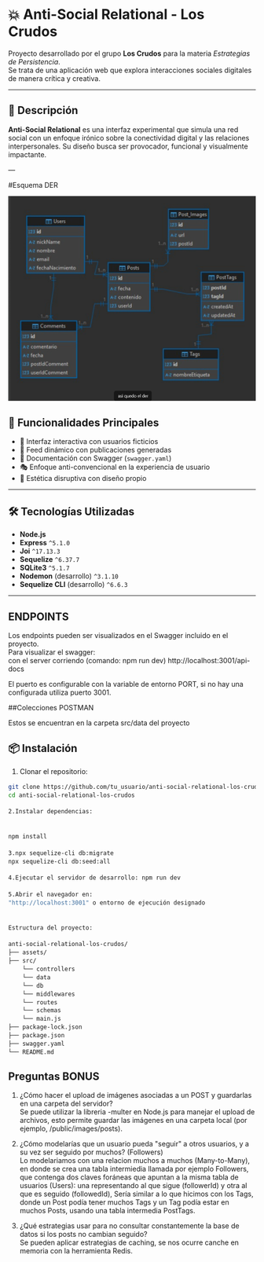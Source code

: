 # 💥 Anti-Social Relational - Los Crudos

Proyecto desarrollado por el grupo **Los Crudos** para la materia _Estrategias de Persistencia_.  
Se trata de una aplicación web que explora interacciones sociales digitales de manera crítica y creativa.

---

## 🎯 Descripción

**Anti-Social Relational** es una interfaz experimental que simula una red social con un enfoque irónico sobre la conectividad digital y las relaciones interpersonales. Su diseño busca ser provocador, funcional y visualmente impactante.

—

#Esquema DER

![Esquema DER](./assets/EsquemaDER.png)

## 🚀 Funcionalidades Principales

- 🧩 Interfaz interactiva con usuarios ficticios
- 🧵 Feed dinámico con publicaciones generadas
- 📄 Documentación con Swagger (`swagger.yaml`)
- 🎭 Enfoque anti-convencional en la experiencia de usuario
- 💅 Estética disruptiva con diseño propio

---

## 🛠️ Tecnologías Utilizadas

- **Node.js**
- **Express** `^5.1.0`
- **Joi** `^17.13.3`
- **Sequelize** `^6.37.7`
- **SQLite3** `^5.1.7`
- **Nodemon** (desarrollo) `^3.1.10`
- **Sequelize CLI** (desarrollo) `^6.6.3`

---

## ENDPOINTS

Los endpoints pueden ser visualizados en el Swagger incluido en el proyecto.  
Para visualizar el swagger:  
con el server corriendo (comando: npm run dev)
http://localhost:3001/api-docs

El puerto es configurable con la variable de entorno PORT, si no hay una configurada utiliza puerto 3001.

##Colecciones POSTMAN

Estos se encuentran en la carpeta src/data del proyecto

## 📦 Instalación

1. Clonar el repositorio:

```bash
git clone https://github.com/tu_usuario/anti-social-relational-los-crudos.git
cd anti-social-relational-los-crudos

2.Instalar dependencias:


npm install

3.npx sequelize-cli db:migrate
npx sequelize-cli db:seed:all

4.Ejecutar el servidor de desarrollo: npm run dev

5.Abrir el navegador en:
"http://localhost:3001" o entorno de ejecución designado


Estructura del proyecto:

anti-social-relational-los-crudos/
├── assets/
├── src/
	└── controllers
	└── data
	└── db
	└── middlewares
	└── routes
	└── schemas
	└── main.js
├── package-lock.json
├── package.json
├── swagger.yaml
└── README.md
```

## Preguntas BONUS
1. ¿Cómo hacer el upload de imágenes asociadas a un POST y guardarlas en una carpeta del servidor?  
Se puede utilizar la libreria -multer en Node.js para manejar el upload de archivos,
esto permite guardar las imágenes en una carpeta local (por ejemplo, /public/images/posts).

2. ¿Cómo modelarías que un usuario pueda "seguir" a otros usuarios, y a su vez ser seguido por muchos? (Followers)  
Lo modelariamos con una relacion muchos a muchos (Many-to-Many), en donde se crea una tabla intermiedia llamada por ejemplo Followers, que contenga dos claves foráneas que apuntan a la misma tabla de usuarios (Users): una representando al que sigue (followerId) y otra al que es seguido (followedId), Sería similar a lo que hicimos con los Tags, donde un Post podía tener muchos Tags y un Tag podía estar en muchos Posts, usando una tabla intermedia PostTags.

3. ¿Qué estrategias usar para no consultar constantemente la base de datos si los posts no cambian seguido?  
Se pueden aplicar estrategias de caching, se nos ocurre canche en memoria con la herramienta Redis.

